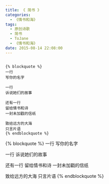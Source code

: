```yaml
---
title: 《 简书 》
categories:
  - 《情书和海》
tags:
  - 原创诗歌
  - 简书
  - ToJane
  - 《情书和海》
date: 2015-08-14 22:08:00
---
```


<iframe frameborder="no" border="0" marginwidth="0" marginheight="0" width=0 height=0 src="http://music.163.com/outchain/player?type=2&id=34341360&auto=1&height=66"></iframe>

```
{% blockquote %}
一行
写你的名字

一行
诉说她们的故事

还有一行
留给情书和诗
一封未加戳的信纸

致给远方的大海
只言片语
{% endblockquote %}
```

{% blockquote %}
一行
写你的名字

一行
诉说她们的故事

还有一行
留给情书和诗
一封未加戳的信纸

致给远方的大海
只言片语
{% endblockquote %}
